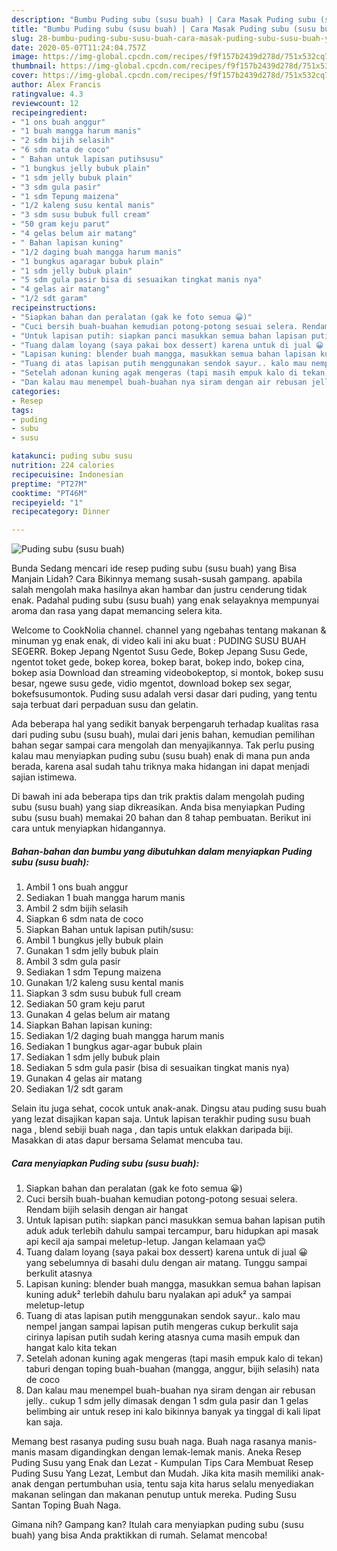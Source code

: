 ```yaml
---
description: "Bumbu Puding subu (susu buah) | Cara Masak Puding subu (susu buah) Yang Bikin Ngiler"
title: "Bumbu Puding subu (susu buah) | Cara Masak Puding subu (susu buah) Yang Bikin Ngiler"
slug: 28-bumbu-puding-subu-susu-buah-cara-masak-puding-subu-susu-buah-yang-bikin-ngiler
date: 2020-05-07T11:24:04.757Z
image: https://img-global.cpcdn.com/recipes/f9f157b2439d278d/751x532cq70/puding-subu-susu-buah-foto-resep-utama.jpg
thumbnail: https://img-global.cpcdn.com/recipes/f9f157b2439d278d/751x532cq70/puding-subu-susu-buah-foto-resep-utama.jpg
cover: https://img-global.cpcdn.com/recipes/f9f157b2439d278d/751x532cq70/puding-subu-susu-buah-foto-resep-utama.jpg
author: Alex Francis
ratingvalue: 4.3
reviewcount: 12
recipeingredient:
- "1 ons buah anggur"
- "1 buah mangga harum manis"
- "2 sdm bijih selasih"
- "6 sdm nata de coco"
- " Bahan untuk lapisan putihsusu"
- "1 bungkus jelly bubuk plain"
- "1 sdm jelly bubuk plain"
- "3 sdm gula pasir"
- "1 sdm Tepung maizena"
- "1/2 kaleng susu kental manis"
- "3 sdm susu bubuk full cream"
- "50 gram keju parut"
- "4 gelas belum air matang"
- " Bahan lapisan kuning"
- "1/2 daging buah mangga harum manis"
- "1 bungkus agaragar bubuk plain"
- "1 sdm jelly bubuk plain"
- "5 sdm gula pasir bisa di sesuaikan tingkat manis nya"
- "4 gelas air matang"
- "1/2 sdt garam"
recipeinstructions:
- "Siapkan bahan dan peralatan (gak ke foto semua 😀)"
- "Cuci bersih buah-buahan kemudian potong-potong sesuai selera. Rendam bijih selasih dengan air hangat"
- "Untuk lapisan putih: siapkan panci masukkan semua bahan lapisan putih aduk aduk terlebih dahulu sampai tercampur, baru hidupkan api masak api kecil aja sampai meletup-letup. Jangan kelamaan ya😊"
- "Tuang dalam loyang (saya pakai box dessert) karena untuk di jual 😀 yang sebelumnya di basahi dulu dengan air matang. Tunggu sampai berkulit atasnya"
- "Lapisan kuning: blender buah mangga, masukkan semua bahan lapisan kuning aduk² terlebih dahulu baru nyalakan api aduk² ya sampai meletup-letup"
- "Tuang di atas lapisan putih menggunakan sendok sayur.. kalo mau nempel jangan sampai lapisan putih mengeras cukup berkulit saja cirinya lapisan putih sudah kering atasnya cuma masih empuk dan hangat kalo kita tekan"
- "Setelah adonan kuning agak mengeras (tapi masih empuk kalo di tekan) taburi dengan toping buah-buahan (mangga, anggur, bijih selasih) nata de coco"
- "Dan kalau mau menempel buah-buahan nya siram dengan air rebusan jelly.. cukup 1 sdm jelly dimasak dengan 1 sdm gula pasir dan 1 gelas belimbing air untuk resep ini kalo bikinnya banyak ya tinggal di kali lipat kan saja."
categories:
- Resep
tags:
- puding
- subu
- susu

katakunci: puding subu susu 
nutrition: 224 calories
recipecuisine: Indonesian
preptime: "PT27M"
cooktime: "PT46M"
recipeyield: "1"
recipecategory: Dinner

---
```



![Puding subu (susu buah)](https://img-global.cpcdn.com/recipes/f9f157b2439d278d/751x532cq70/puding-subu-susu-buah-foto-resep-utama.jpg)

Bunda Sedang mencari ide resep puding subu (susu buah) yang Bisa Manjain Lidah? Cara Bikinnya memang susah-susah gampang. apabila salah mengolah maka hasilnya akan hambar dan justru cenderung tidak enak. Padahal puding subu (susu buah) yang enak selayaknya mempunyai aroma dan rasa yang dapat memancing selera kita.

Welcome to CookNolia channel. channel yang ngebahas tentang makanan &amp; minuman yg enak enak, di video kali ini aku buat : PUDING SUSU BUAH SEGERR. Bokep Jepang Ngentot Susu Gede, Bokep Jepang Susu Gede, ngentot toket gede, bokep korea, bokep barat, bokep indo, bokep cina, bokep asia Download dan streaming videobokeptop, si montok, bokep susu besar, ngewe susu gede, vidio mgentot, download bokep sex segar, bokefsusumontok. Puding susu adalah versi dasar dari puding, yang tentu saja terbuat dari perpaduan susu dan gelatin.

Ada beberapa hal yang sedikit banyak berpengaruh terhadap kualitas rasa dari puding subu (susu buah), mulai dari jenis bahan, kemudian pemilihan bahan segar sampai cara mengolah dan menyajikannya. Tak perlu pusing kalau mau menyiapkan puding subu (susu buah) enak di mana pun anda berada, karena asal sudah tahu triknya maka hidangan ini dapat menjadi sajian istimewa.


Di bawah ini ada beberapa tips dan trik praktis dalam mengolah puding subu (susu buah) yang siap dikreasikan. Anda bisa menyiapkan Puding subu (susu buah) memakai 20 bahan dan 8 tahap pembuatan. Berikut ini cara untuk menyiapkan hidangannya.

<!--inarticleads1-->

##### Bahan-bahan dan bumbu yang dibutuhkan dalam menyiapkan Puding subu (susu buah):

1. Ambil 1 ons buah anggur
1. Sediakan 1 buah mangga harum manis
1. Ambil 2 sdm bijih selasih
1. Siapkan 6 sdm nata de coco
1. Siapkan  Bahan untuk lapisan putih/susu:
1. Ambil 1 bungkus jelly bubuk plain
1. Gunakan 1 sdm jelly bubuk plain
1. Ambil 3 sdm gula pasir
1. Sediakan 1 sdm Tepung maizena
1. Gunakan 1/2 kaleng susu kental manis
1. Siapkan 3 sdm susu bubuk full cream
1. Sediakan 50 gram keju parut
1. Gunakan 4 gelas belum air matang
1. Siapkan  Bahan lapisan kuning:
1. Sediakan 1/2 daging buah mangga harum manis
1. Sediakan 1 bungkus agar-agar bubuk plain
1. Sediakan 1 sdm jelly bubuk plain
1. Sediakan 5 sdm gula pasir (bisa di sesuaikan tingkat manis nya)
1. Gunakan 4 gelas air matang
1. Sediakan 1/2 sdt garam


Selain itu juga sehat, cocok untuk anak-anak. Dingsu atau puding susu buah yang lezat disajikan kapan saja. Untuk lapisan terakhir puding susu buah naga , blend sebiji buah naga , dan tapis untuk elakkan daripada biji. Masakkan di atas dapur bersama Selamat mencuba tau. 

<!--inarticleads2-->

##### Cara menyiapkan Puding subu (susu buah):

1. Siapkan bahan dan peralatan (gak ke foto semua 😀)
1. Cuci bersih buah-buahan kemudian potong-potong sesuai selera. Rendam bijih selasih dengan air hangat
1. Untuk lapisan putih: siapkan panci masukkan semua bahan lapisan putih aduk aduk terlebih dahulu sampai tercampur, baru hidupkan api masak api kecil aja sampai meletup-letup. Jangan kelamaan ya😊
1. Tuang dalam loyang (saya pakai box dessert) karena untuk di jual 😀 yang sebelumnya di basahi dulu dengan air matang. Tunggu sampai berkulit atasnya
1. Lapisan kuning: blender buah mangga, masukkan semua bahan lapisan kuning aduk² terlebih dahulu baru nyalakan api aduk² ya sampai meletup-letup
1. Tuang di atas lapisan putih menggunakan sendok sayur.. kalo mau nempel jangan sampai lapisan putih mengeras cukup berkulit saja cirinya lapisan putih sudah kering atasnya cuma masih empuk dan hangat kalo kita tekan
1. Setelah adonan kuning agak mengeras (tapi masih empuk kalo di tekan) taburi dengan toping buah-buahan (mangga, anggur, bijih selasih) nata de coco
1. Dan kalau mau menempel buah-buahan nya siram dengan air rebusan jelly.. cukup 1 sdm jelly dimasak dengan 1 sdm gula pasir dan 1 gelas belimbing air untuk resep ini kalo bikinnya banyak ya tinggal di kali lipat kan saja.


Memang best rasanya puding susu buah naga. Buah naga rasanya manis-manis masam digandingkan dengan lemak-lemak manis. Aneka Resep Puding Susu yang Enak dan Lezat - Kumpulan Tips Cara Membuat Resep Puding Susu Yang Lezat, Lembut dan Mudah. Jika kita masih memiliki anak-anak dengan pertumbuhan usia, tentu saja kita harus selalu menyediakan makanan selingan dan makanan penutup untuk mereka. Puding Susu Santan Toping Buah Naga. 

Gimana nih? Gampang kan? Itulah cara menyiapkan puding subu (susu buah) yang bisa Anda praktikkan di rumah. Selamat mencoba!
